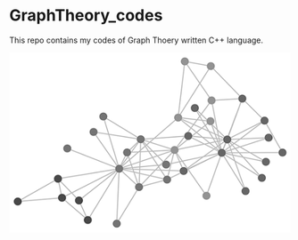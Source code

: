 # GraphTheory_codes
This repo contains my codes of Graph Thoery written C++ language.

![GT](images/GT.png)
